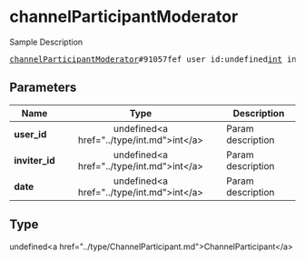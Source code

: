 # channelParticipantModerator

Sample Description

<pre>
<a href="../constructor/channelParticipantModerator.md">channelParticipantModerator</a>#91057fef user_id:undefined<a href="../type/int.md">int</a> inviter_id:undefined<a href="../type/int.md">int</a> date:undefined<a href="../type/int.md">int</a> = undefined<a href="../type/ChannelParticipant.md">ChannelParticipant</a>;
</pre>

## Parameters

| Name | Type | Description |
|------|:----:|-------------|
| **user_id** | undefined&lt;a href=&#34;../type/int.md&#34;&gt;int&lt;/a&gt; | Param description |
| **inviter_id** | undefined&lt;a href=&#34;../type/int.md&#34;&gt;int&lt;/a&gt; | Param description |
| **date** | undefined&lt;a href=&#34;../type/int.md&#34;&gt;int&lt;/a&gt; | Param description |

## Type

undefined&lt;a href=&#34;../type/ChannelParticipant.md&#34;&gt;ChannelParticipant&lt;/a&gt;
